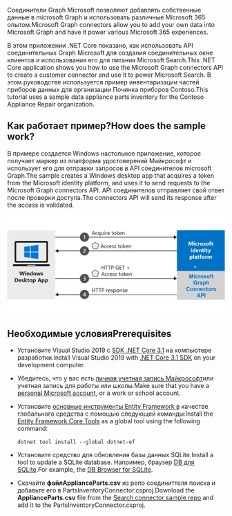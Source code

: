 <!-- markdownlint-disable MD002 MD025 MD041 -->
<!--- # Introduction --->

<span data-ttu-id="cbff1-101">Соединители Graph Microsoft позволяют добавлять собственные данные в microsoft Graph и использовать различные Microsoft 365 опытом.</span><span class="sxs-lookup"><span data-stu-id="cbff1-101">Microsoft Graph connectors allow you to add your own data into Microsoft Graph and have it power various Microsoft 365 experiences.</span></span>

<span data-ttu-id="cbff1-102">В этом приложении .NET Core показано, как использовать API соединительных Graph Microsoft для создания соединительных окне клиентов и использования его для питания Microsoft Search.</span><span class="sxs-lookup"><span data-stu-id="cbff1-102">This .NET Core application shows you how to use the Microsoft Graph connectors API to create a customer connector and use it to power Microsoft Search.</span></span> <span data-ttu-id="cbff1-103">В этом руководстве используется пример инвентаризации частей приборов данных для организации Починка приборов Contoso.</span><span class="sxs-lookup"><span data-stu-id="cbff1-103">This tutorial uses a sample data appliance parts inventory for the Contoso Appliance Repair organization.</span></span>

## <a name="how-does-the-sample-work"></a><span data-ttu-id="cbff1-104">Как работает пример?</span><span class="sxs-lookup"><span data-stu-id="cbff1-104">How does the sample work?</span></span>

<span data-ttu-id="cbff1-105">В примере создается Windows настольное приложение, которое получает маркер из платформа удостоверений Майкрософт и использует его для отправки запросов в API соединителов microsoft Graph.</span><span class="sxs-lookup"><span data-stu-id="cbff1-105">The sample creates a Windows desktop app that acquires a token from the Microsoft identity platform, and uses it to send requests to the Microsoft Graph connectors API.</span></span> <span data-ttu-id="cbff1-106">API соединителов отправляет свой ответ после проверки доступа.</span><span class="sxs-lookup"><span data-stu-id="cbff1-106">The connectors API will send its response after the access is validated.</span></span>

![Схема, показывающая Windows, приобретаемое маркером и использующее его для доступа к API соединителов Microsoft Graph.](images/connectors-images/build1.png)

## <a name="prerequisites"></a><span data-ttu-id="cbff1-108">Необходимые условия</span><span class="sxs-lookup"><span data-stu-id="cbff1-108">Prerequisites</span></span>

* <span data-ttu-id="cbff1-109">Установите Visual Studio 2019 с [SDK .NET Core 3.1](https://www.microsoft.com/net/download/core) на компьютере разработки.</span><span class="sxs-lookup"><span data-stu-id="cbff1-109">Install Visual Studio 2019 with [.NET Core 3.1 SDK](https://www.microsoft.com/net/download/core) on your development computer.</span></span>
* <span data-ttu-id="cbff1-110">Убедитесь, что у вас есть [личная учетная запись Майкрософт](https://signup.live.com/)или учетная запись для работы или школы.</span><span class="sxs-lookup"><span data-stu-id="cbff1-110">Make sure that you have a [personal Microsoft account](https://signup.live.com/), or a work or school account.</span></span>
* <span data-ttu-id="cbff1-111">Установите [основные инструменты Entity Framework в](/ef/core/miscellaneous/cli/dotnet) качестве глобального средства с помощью следующей команды:</span><span class="sxs-lookup"><span data-stu-id="cbff1-111">Install the [Entity Framework Core Tools](/ef/core/miscellaneous/cli/dotnet) as a global tool using the following command:</span></span>

    ```dotnetcli
    dotnet tool install --global dotnet-ef
    ```

* <span data-ttu-id="cbff1-112">Установите средство для обновления базы данных SQLite.</span><span class="sxs-lookup"><span data-stu-id="cbff1-112">Install a tool to update a SQLite database.</span></span> <span data-ttu-id="cbff1-113">Например, браузер [DB для SQLite](https://sqlitebrowser.org/).</span><span class="sxs-lookup"><span data-stu-id="cbff1-113">For example, the [DB Browser for SQLite](https://sqlitebrowser.org/).</span></span>
* <span data-ttu-id="cbff1-114">Скачайте **файлApplianceParts.csv** из [](https://github.com/microsoftgraph/msgraph-search-connector-sample/blob/master/PartsInventoryConnector/ApplianceParts.csv) репо соединиттеля поиска и добавьте его в PartsInventoryConnector.csproj.</span><span class="sxs-lookup"><span data-stu-id="cbff1-114">Download the **ApplianceParts.csv** file from the [Search connector sample repo](https://github.com/microsoftgraph/msgraph-search-connector-sample/blob/master/PartsInventoryConnector/ApplianceParts.csv) and add it to the PartsInventoryConnector.csproj.</span></span>
